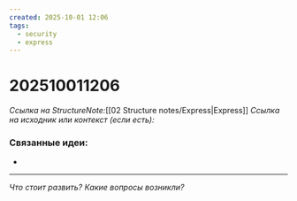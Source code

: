 ```yaml
---
created: 2025-10-01 12:06
tags:
  - security
  - express
---
```

# 202510011206
*Ссылка на StructureNote:*[[02 Structure notes/Express|Express]]
*Ссылка на исходник или контекст (если есть):* 

### Связанные идеи:
* 
---

*Что стоит развить? Какие вопросы возникли?*